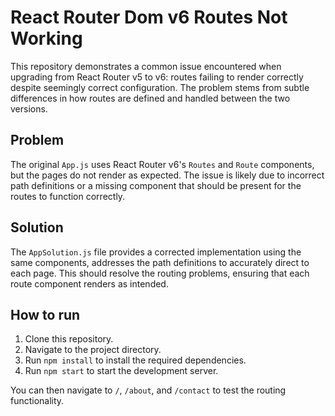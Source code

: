 # React Router Dom v6 Routes Not Working

This repository demonstrates a common issue encountered when upgrading from React Router v5 to v6: routes failing to render correctly despite seemingly correct configuration.  The problem stems from subtle differences in how routes are defined and handled between the two versions.

## Problem

The original `App.js` uses React Router v6's `Routes` and `Route` components, but the pages do not render as expected.  The issue is likely due to incorrect path definitions or a missing component that should be present for the routes to function correctly. 

## Solution

The `AppSolution.js` file provides a corrected implementation using the same components, addresses the path definitions to accurately direct to each page.  This should resolve the routing problems, ensuring that each route component renders as intended.

## How to run

1. Clone this repository.
2. Navigate to the project directory.
3. Run `npm install` to install the required dependencies.
4. Run `npm start` to start the development server.

You can then navigate to `/`, `/about`, and `/contact` to test the routing functionality.